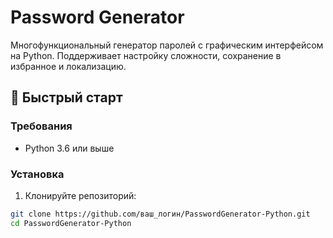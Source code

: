 # Password Generator

Многофункциональный генератор паролей с графическим интерфейсом на Python. Поддерживает настройку сложности, сохранение в избранное и локализацию.

## 🚀 Быстрый старт

### Требования
- Python 3.6 или выше

### Установка

1. Клонируйте репозиторий:
```bash
git clone https://github.com/ваш_логин/PasswordGenerator-Python.git
cd PasswordGenerator-Python
